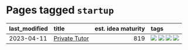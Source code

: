 # Pages tagged `startup`

|last_modified|title|est. idea maturity|tags
|:---|:---|---:|:---|
|2023-04-11|[Private Tutor](../private_tutor.md)|819|[![](https://img.shields.io/badge/tag-ai-fe76cf)](../tags/ai.md) [![](https://img.shields.io/badge/tag-discussion-8fb3d)](../tags/discussion.md) [![](https://img.shields.io/badge/tag-education-3a9a4f)](../tags/education.md) [![](https://img.shields.io/badge/tag-startup-8a140)](../tags/startup.md)|